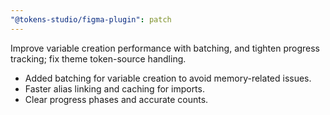 ```yaml
---
"@tokens-studio/figma-plugin": patch
---
```


Improve variable creation performance with batching, and tighten progress tracking; fix theme token-source handling.

- Added batching for variable creation to avoid memory-related issues.
- Faster alias linking and caching for imports.
- Clear progress phases and accurate counts.
